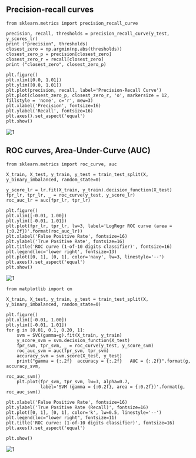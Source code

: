 ## Precision-recall curves


```
from sklearn.metrics import precision_recall_curve

precision, recall, thresholds = precision_recall_curve(y_test, y_scores_lr)
print ("precision", thresholds)
closest_zero = np.argmin(np.abs(thresholds))
closest_zero_p = precision[closest_zero]
closest_zero_r = recall[closest_zero]
print ("closest_zero", closest_zero_p)

plt.figure()
plt.xlim([0.0, 1.01])
plt.ylim([0.0, 1.01])
plt.plot(precision, recall, label='Precision-Recall Curve')
plt.plot(closest_zero_p, closest_zero_r, 'o', markersize = 12, fillstyle = 'none', c='r', mew=3)
plt.xlabel('Precision', fontsize=16)
plt.ylabel('Recall', fontsize=16)
plt.axes().set_aspect('equal')
plt.show()
```

![1](https://pawan-mittal.github.io/allassets.github.io/data-science/machine-learning-python/charts/module4/13.png)

## ROC curves, Area-Under-Curve (AUC)

```
from sklearn.metrics import roc_curve, auc

X_train, X_test, y_train, y_test = train_test_split(X, y_binary_imbalanced, random_state=0)

y_score_lr = lr.fit(X_train, y_train).decision_function(X_test)
fpr_lr, tpr_lr, _ = roc_curve(y_test, y_score_lr)
roc_auc_lr = auc(fpr_lr, tpr_lr)

plt.figure()
plt.xlim([-0.01, 1.00])
plt.ylim([-0.01, 1.01])
plt.plot(fpr_lr, tpr_lr, lw=3, label='LogRegr ROC curve (area = {:0.2f})'.format(roc_auc_lr))
plt.xlabel('False Positive Rate', fontsize=16)
plt.ylabel('True Positive Rate', fontsize=16)
plt.title('ROC curve (1-of-10 digits classifier)', fontsize=16)
plt.legend(loc='lower right', fontsize=13)
plt.plot([0, 1], [0, 1], color='navy', lw=3, linestyle='--')
plt.axes().set_aspect('equal')
plt.show()
```

![1](https://pawan-mittal.github.io/allassets.github.io/data-science/machine-learning-python/charts/module4/14.png)

```
from matplotlib import cm

X_train, X_test, y_train, y_test = train_test_split(X, y_binary_imbalanced, random_state=0)

plt.figure()
plt.xlim([-0.01, 1.00])
plt.ylim([-0.01, 1.01])
for g in [0.01, 0.1, 0.20, 1]:
    svm = SVC(gamma=g).fit(X_train, y_train)
    y_score_svm = svm.decision_function(X_test)
    fpr_svm, tpr_svm, _ = roc_curve(y_test, y_score_svm)
    roc_auc_svm = auc(fpr_svm, tpr_svm)
    accuracy_svm = svm.score(X_test, y_test)
    print("gamma = {:.2f}  accuracy = {:.2f}   AUC = {:.2f}".format(g, accuracy_svm, 
                                                                    roc_auc_svm))
    plt.plot(fpr_svm, tpr_svm, lw=3, alpha=0.7, 
             label='SVM (gamma = {:0.2f}, area = {:0.2f})'.format(g, roc_auc_svm))

plt.xlabel('False Positive Rate', fontsize=16)
plt.ylabel('True Positive Rate (Recall)', fontsize=16)
plt.plot([0, 1], [0, 1], color='k', lw=0.5, linestyle='--')
plt.legend(loc="lower right", fontsize=11)
plt.title('ROC curve: (1-of-10 digits classifier)', fontsize=16)
plt.axes().set_aspect('equal')

plt.show()
```

![1](https://pawan-mittal.github.io/allassets.github.io/data-science/machine-learning-python/charts/module4/15.png)
